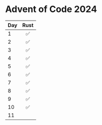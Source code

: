 # Advent of Code 2024

| Day | Rust | 
|:----|:----:| 
| 1   |  ✅   | 
| 2   |  ✅   | 
| 3   |  ✅   | 
| 4   |  ✅   | 
| 5   |  ✅   | 
| 6   |  ✅   | 
| 7   |  ✅   | 
| 8   |  ✅   | 
| 9   |  ✅   | 
| 10  |  ✅   | 
| 11  |      | 
